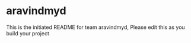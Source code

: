 # aravindmyd
This is the initiated README for team aravindmyd, Please edit this as you build your project
